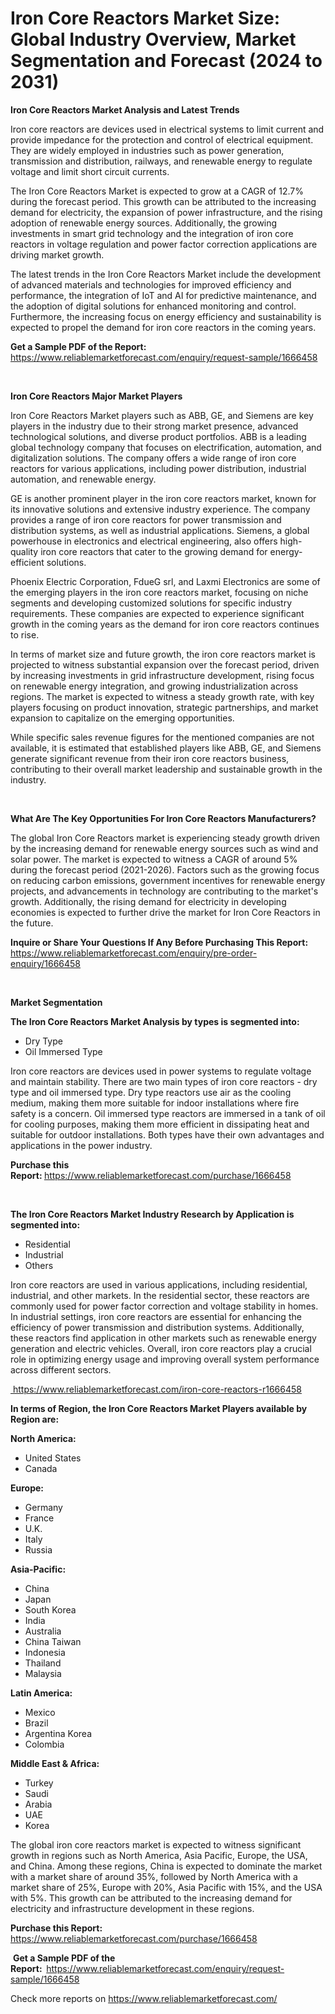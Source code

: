 <p><h1>Iron Core Reactors Market Size: Global Industry Overview, Market Segmentation and Forecast (2024 to 2031)</h1></p><p><strong>Iron Core Reactors Market Analysis and Latest Trends</strong></p>
<p><p>Iron core reactors are devices used in electrical systems to limit current and provide impedance for the protection and control of electrical equipment. They are widely employed in industries such as power generation, transmission and distribution, railways, and renewable energy to regulate voltage and limit short circuit currents.</p><p>The Iron Core Reactors Market is expected to grow at a CAGR of 12.7% during the forecast period. This growth can be attributed to the increasing demand for electricity, the expansion of power infrastructure, and the rising adoption of renewable energy sources. Additionally, the growing investments in smart grid technology and the integration of iron core reactors in voltage regulation and power factor correction applications are driving market growth.</p><p>The latest trends in the Iron Core Reactors Market include the development of advanced materials and technologies for improved efficiency and performance, the integration of IoT and AI for predictive maintenance, and the adoption of digital solutions for enhanced monitoring and control. Furthermore, the increasing focus on energy efficiency and sustainability is expected to propel the demand for iron core reactors in the coming years.</p></p>
<p><strong>Get a Sample PDF of the Report:&nbsp;</strong> <a href="https://www.reliablemarketforecast.com/enquiry/request-sample/1666458">https://www.reliablemarketforecast.com/enquiry/request-sample/1666458</a></p>
<p>&nbsp;</p>
<p><strong>Iron Core Reactors Major Market Players</strong></p>
<p><p>Iron Core Reactors Market players such as ABB, GE, and Siemens are key players in the industry due to their strong market presence, advanced technological solutions, and diverse product portfolios. ABB is a leading global technology company that focuses on electrification, automation, and digitalization solutions. The company offers a wide range of iron core reactors for various applications, including power distribution, industrial automation, and renewable energy.</p><p>GE is another prominent player in the iron core reactors market, known for its innovative solutions and extensive industry experience. The company provides a range of iron core reactors for power transmission and distribution systems, as well as industrial applications. Siemens, a global powerhouse in electronics and electrical engineering, also offers high-quality iron core reactors that cater to the growing demand for energy-efficient solutions.</p><p>Phoenix Electric Corporation, FdueG srl, and Laxmi Electronics are some of the emerging players in the iron core reactors market, focusing on niche segments and developing customized solutions for specific industry requirements. These companies are expected to experience significant growth in the coming years as the demand for iron core reactors continues to rise.</p><p>In terms of market size and future growth, the iron core reactors market is projected to witness substantial expansion over the forecast period, driven by increasing investments in grid infrastructure development, rising focus on renewable energy integration, and growing industrialization across regions. The market is expected to witness a steady growth rate, with key players focusing on product innovation, strategic partnerships, and market expansion to capitalize on the emerging opportunities.</p><p>While specific sales revenue figures for the mentioned companies are not available, it is estimated that established players like ABB, GE, and Siemens generate significant revenue from their iron core reactors business, contributing to their overall market leadership and sustainable growth in the industry.</p></p>
<p>&nbsp;</p>
<p><strong>What Are The Key Opportunities For Iron Core Reactors Manufacturers?</strong></p>
<p><p>The global Iron Core Reactors market is experiencing steady growth driven by the increasing demand for renewable energy sources such as wind and solar power. The market is expected to witness a CAGR of around 5% during the forecast period (2021-2026). Factors such as the growing focus on reducing carbon emissions, government incentives for renewable energy projects, and advancements in technology are contributing to the market's growth. Additionally, the rising demand for electricity in developing economies is expected to further drive the market for Iron Core Reactors in the future.</p></p>
<p><strong>Inquire or Share Your Questions If Any Before Purchasing This Report:</strong> <a href="https://www.reliablemarketforecast.com/enquiry/pre-order-enquiry/1666458">https://www.reliablemarketforecast.com/enquiry/pre-order-enquiry/1666458</a></p>
<p>&nbsp;</p>
<p><strong>Market Segmentation</strong></p>
<p><strong>The Iron Core Reactors Market Analysis by types is segmented into:</strong></p>
<p><ul><li>Dry Type</li><li>Oil Immersed Type</li></ul></p>
<p><p>Iron core reactors are devices used in power systems to regulate voltage and maintain stability. There are two main types of iron core reactors - dry type and oil immersed type. Dry type reactors use air as the cooling medium, making them more suitable for indoor installations where fire safety is a concern. Oil immersed type reactors are immersed in a tank of oil for cooling purposes, making them more efficient in dissipating heat and suitable for outdoor installations. Both types have their own advantages and applications in the power industry.</p></p>
<p><strong>Purchase this Report:&nbsp;</strong><a href="https://www.reliablemarketforecast.com/purchase/1666458">https://www.reliablemarketforecast.com/purchase/1666458</a></p>
<p>&nbsp;</p>
<p><strong>The Iron Core Reactors Market Industry Research by Application is segmented into:</strong></p>
<p><ul><li>Residential</li><li>Industrial</li><li>Others</li></ul></p>
<p><p>Iron core reactors are used in various applications, including residential, industrial, and other markets. In the residential sector, these reactors are commonly used for power factor correction and voltage stability in homes. In industrial settings, iron core reactors are essential for enhancing the efficiency of power transmission and distribution systems. Additionally, these reactors find application in other markets such as renewable energy generation and electric vehicles. Overall, iron core reactors play a crucial role in optimizing energy usage and improving overall system performance across different sectors.</p></p>
<p><a href="https://www.reliablemarketforecast.com/iron-core-reactors-r1666458">&nbsp;https://www.reliablemarketforecast.com/iron-core-reactors-r1666458</a></p>
<p><strong>In terms of Region, the Iron Core Reactors Market Players available by Region are:</strong></p>
<p>
    <p> <strong> North America: </strong>
        <ul>
            <li>United States</li>
            <li>Canada</li>
        </ul>
        </p> 
    <p> <strong> Europe: </strong>
        <ul>
            <li>Germany</li>
            <li>France</li>
            <li>U.K.</li>
            <li>Italy</li>
            <li>Russia</li>
        </ul>
        </p> 
    <p> <strong> Asia-Pacific: </strong>
        <ul>
            <li>China</li>
            <li>Japan</li>
            <li>South Korea</li>
            <li>India</li>
            <li>Australia</li>
            <li>China Taiwan</li>
            <li>Indonesia</li>
            <li>Thailand</li>
            <li>Malaysia</li>
        </ul>
        </p> 
    <p> <strong> Latin America: </strong>
        <ul>
            <li>Mexico</li>
            <li>Brazil</li>
            <li>Argentina Korea</li>
            <li>Colombia</li>
        </ul>
        </p> 
    <p> <strong> Middle East & Africa: </strong>
        <ul>
            <li>Turkey</li>
            <li>Saudi</li>
            <li>Arabia</li>
            <li>UAE</li>
            <li>Korea</li>
        </ul>
    </p>
    </p>
<p><p>The global iron core reactors market is expected to witness significant growth in regions such as North America, Asia Pacific, Europe, the USA, and China. Among these regions, China is expected to dominate the market with a market share of around 35%, followed by North America with a market share of 25%, Europe with 20%, Asia Pacific with 15%, and the USA with 5%. This growth can be attributed to the increasing demand for electricity and infrastructure development in these regions.</p></p>
<p><strong>Purchase this Report: </strong><a href="https://www.reliablemarketforecast.com/purchase/1666458">https://www.reliablemarketforecast.com/purchase/1666458</a></p>
<p>&nbsp;<strong>Get a Sample PDF of the Report:&nbsp;&nbsp;</strong><a href="https://www.reliablemarketforecast.com/enquiry/request-sample/1666458">https://www.reliablemarketforecast.com/enquiry/request-sample/1666458</a></p>
<p><strong></strong></p>
<p>Check more reports on <a href="https://www.reliablemarketforecast.com/">https://www.reliablemarketforecast.com/</a></p>